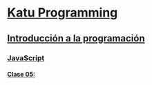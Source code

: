 # [Katu Programming](../../../README.md)

## [Introducción a la programación](../../introduccion_programacion)

### [JavaScript](../javascript)

#### [Clase 05: ](./clase_05.md)

